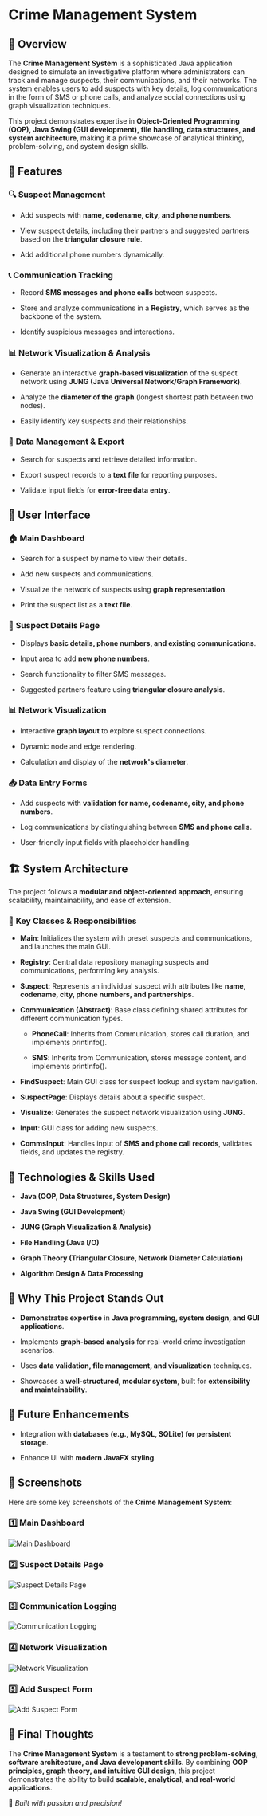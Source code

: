 Crime Management System
=======================

📌 Overview
-----------

The **Crime Management System** is a sophisticated Java application designed to simulate an investigative platform where administrators can track and manage suspects, their communications, and their networks. The system enables users to add suspects with key details, log communications in the form of SMS or phone calls, and analyze social connections using graph visualization techniques.

This project demonstrates expertise in **Object-Oriented Programming (OOP), Java Swing (GUI development), file handling, data structures, and system architecture**, making it a prime showcase of analytical thinking, problem-solving, and system design skills.

🚀 Features
-----------

### 🔍 **Suspect Management**

*   Add suspects with **name, codename, city, and phone numbers**.
    
*   View suspect details, including their partners and suggested partners based on the **triangular closure rule**.
    
*   Add additional phone numbers dynamically.
    

### 📞 **Communication Tracking**

*   Record **SMS messages and phone calls** between suspects.
    
*   Store and analyze communications in a **Registry**, which serves as the backbone of the system.
    
*   Identify suspicious messages and interactions.
    

### 📊 **Network Visualization & Analysis**

*   Generate an interactive **graph-based visualization** of the suspect network using **JUNG (Java Universal Network/Graph Framework)**.
    
*   Analyze the **diameter of the graph** (longest shortest path between two nodes).
    
*   Easily identify key suspects and their relationships.
    

### 📝 **Data Management & Export**

*   Search for suspects and retrieve detailed information.
    
*   Export suspect records to a **text file** for reporting purposes.
    
*   Validate input fields for **error-free data entry**.
    

🎨 User Interface
-----------------

### 🏠 **Main Dashboard**

*   Search for a suspect by name to view their details.
    
*   Add new suspects and communications.
    
*   Visualize the network of suspects using **graph representation**.
    
*   Print the suspect list as a **text file**.
    

### 📄 **Suspect Details Page**

*   Displays **basic details, phone numbers, and existing communications**.
    
*   Input area to add **new phone numbers**.
    
*   Search functionality to filter SMS messages.
    
*   Suggested partners feature using **triangular closure analysis**.
    

### 📊 **Network Visualization**

*   Interactive **graph layout** to explore suspect connections.
    
*   Dynamic node and edge rendering.
    
*   Calculation and display of the **network's diameter**.
    

### 📥 **Data Entry Forms**

*   Add suspects with **validation for name, codename, city, and phone numbers**.
    
*   Log communications by distinguishing between **SMS and phone calls**.
    
*   User-friendly input fields with placeholder handling.
    

🏗 System Architecture
----------------------

The project follows a **modular and object-oriented approach**, ensuring scalability, maintainability, and ease of extension.

### 🔹 **Key Classes & Responsibilities**

*   **Main**: Initializes the system with preset suspects and communications, and launches the main GUI.
    
*   **Registry**: Central data repository managing suspects and communications, performing key analysis.
    
*   **Suspect**: Represents an individual suspect with attributes like **name, codename, city, phone numbers, and partnerships**.
    
*   **Communication (Abstract)**: Base class defining shared attributes for different communication types.
    
    *   **PhoneCall**: Inherits from Communication, stores call duration, and implements printInfo().
        
    *   **SMS**: Inherits from Communication, stores message content, and implements printInfo().
        
*   **FindSuspect**: Main GUI class for suspect lookup and system navigation.
    
*   **SuspectPage**: Displays details about a specific suspect.
    
*   **Visualize**: Generates the suspect network visualization using **JUNG**.
    
*   **Input**: GUI class for adding new suspects.
    
*   **CommsInput**: Handles input of **SMS and phone call records**, validates fields, and updates the registry.
    

🔧 Technologies & Skills Used
-----------------------------

*   **Java (OOP, Data Structures, System Design)**
    
*   **Java Swing (GUI Development)**
    
*   **JUNG (Graph Visualization & Analysis)**
    
*   **File Handling (Java I/O)**
    
*   **Graph Theory (Triangular Closure, Network Diameter Calculation)**
    
*   **Algorithm Design & Data Processing**
    

💼 Why This Project Stands Out
------------------------------

*   **Demonstrates expertise** in **Java programming, system design, and GUI applications**.
    
*   Implements **graph-based analysis** for real-world crime investigation scenarios.
    
*   Uses **data validation, file management, and visualization** techniques.
    
*   Showcases a **well-structured, modular system**, built for **extensibility and maintainability**.
    

📌 Future Enhancements
----------------------

*   Integration with **databases (e.g., MySQL, SQLite) for persistent storage**.
    
*   Enhance UI with **modern JavaFX styling**.
    

📸 Screenshots
--------------

Here are some key screenshots of the **Crime Management System**:

### 1️⃣ **Main Dashboard**
![Main Dashboard](images/js1.png)

### 2️⃣ **Suspect Details Page**
![Suspect Details Page](images/js4.png)

### 3️⃣ **Communication Logging**
![Communication Logging](images/js3.png)

### 4️⃣ **Network Visualization**
![Network Visualization](images/js5.png)

### 5️⃣ **Add Suspect Form**
![Add Suspect Form](images/js2.png)

📢 Final Thoughts
-----------------

The **Crime Management System** is a testament to **strong problem-solving, software architecture, and Java development skills**. By combining **OOP principles, graph theory, and intuitive GUI design**, this project demonstrates the ability to build **scalable, analytical, and real-world applications**.

🚀 _Built with passion and precision!_